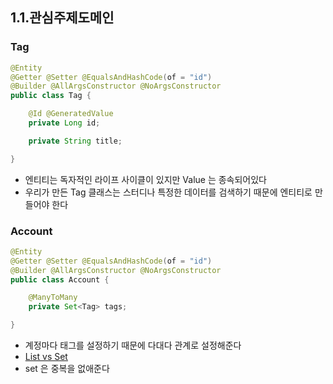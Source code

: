 ## 1.1.관심주제도메인

### Tag
```java
@Entity
@Getter @Setter @EqualsAndHashCode(of = "id")
@Builder @AllArgsConstructor @NoArgsConstructor
public class Tag {

    @Id @GeneratedValue
    private Long id;

    private String title;

}
```

* 엔티티는 독자적인 라이프 사이클이 있지만 Value 는 종속되어있다
* 우리가 만든 Tag 클래스는 스터디나 특정한 데이터를 검색하기 때문에 엔티티로 만들어야 한다

### Account
```java
@Entity
@Getter @Setter @EqualsAndHashCode(of = "id")
@Builder @AllArgsConstructor @NoArgsConstructor
public class Account {

    @ManyToMany
    private Set<Tag> tags;

}
```

* 계정마다 태그를 설정하기 때문에 다대다 관계로 설정해준다
* [List vs Set](https://edu.goorm.io/learn/lecture/41/%EB%B0%94%EB%A1%9C%EC%8B%A4%EC%8A%B5-%EC%83%9D%ED%99%9C%EC%BD%94%EB%94%A9-%EC%9E%90%EB%B0%94-java/lesson/791/list%EC%99%80-set%EC%9D%98-%EC%B0%A8%EC%9D%B4%EC%A0%90)
* set 은 중복을 없애준다
